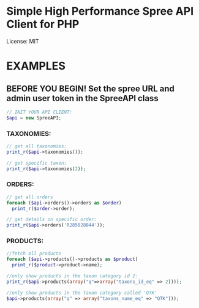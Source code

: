 
# Simple High Performance Spree API Client for PHP
 License: MIT

# EXAMPLES

## BEFORE YOU BEGIN! Set the spree URL and admin user token in the SpreeAPI class

``` php
// INIT YOUR API CLIENT:
$api = new SpreeAPI;
```

### TAXONOMIES:
``` php
// get all taxonomies:
print_r($api->taxonomies());

// get specific taxon:
print_r($api->taxonomies(2));
```

### ORDERS:
``` php
// get all orders
foreach ($api->orders()->orders as $order)
  print_r($order->order);

// get details on specific order:
print_r($api->orders('R285028844'));
```

### PRODUCTS:
``` php
//fetch all products
foreach ($api->products()->products as $product)
  print_r($product->product->name);

//only show products in the taxon category id 2:
print_r($api->products(array("q"=>array("taxons_id_eq" => 2))));

//only show products in the taxon category called 'QTK'
$api->products(array("q" => array("taxons_name_eq" => "QTK")));

```

